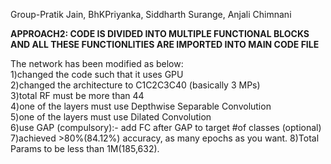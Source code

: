 Group-Pratik Jain, BhKPriyanka, Siddharth Surange, Anjali Chimnani  
  
 **APPROACH2: CODE IS DIVIDED INTO MULTIPLE FUNCTIONAL BLOCKS AND ALL THESE FUNCTIONLITIES ARE IMPORTED INTO MAIN CODE FILE**  

The network has been modified as below:  
1)changed the code such that it uses GPU  
2)changed the architecture to C1C2C3C40 (basically 3 MPs)  
3)total RF must be more than 44  
4)one of the layers must use Depthwise Separable Convolution  
5)one of the layers must use Dilated Convolution  
6)use GAP (compulsory):- add FC after GAP to target #of classes (optional)
7)achieved >80%(84.12%) accuracy, as many epochs as you want. 
8)Total Params to be less than 1M(185,632).

